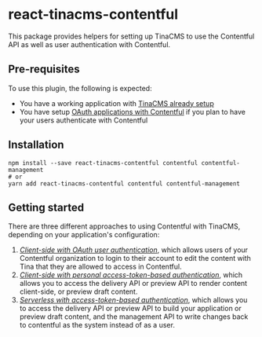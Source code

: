 # react-tinacms-contentful

This package provides helpers for setting up TinaCMS to use the Contentful API as well as user authentication with Contentful.

## Pre-requisites

To use this plugin, the following is expected:

- You have a working application with [TinaCMS already setup](https://tinacms.org/docs/cms)
- You have setup [OAuth applications with Contentful](./docs/oauth.md) if you plan to have your users authenticate with Contentful

## Installation

```
npm install --save react-tinacms-contentful contentful contentful-management
# or
yarn add react-tinacms-contentful contentful contentful-management
```

## Getting started

There are three different approaches to using Contentful with TinaCMS, depending on your application's configuration:

1. [*Client-side with OAuth user authentication*](./docs/client-side.md), which allows users of your Contentful organization to login to their account to edit the content with Tina that they are allowed to access in Contentful.
2. [*Client-side with personal access-token-based authentication*](./docs/client-side.md#personal-access-token-authentication), which allows you to access the delivery API or preview API to render content client-side, or preview draft content.
3. [*Serverless with access-token-based authentication*](./docs/serverless.md#accesss-token-authentication), which allows you to access the delivery API or preview API to build your application or preview draft content, and the management API to write changes back to contentful as the system instead of as a user.






